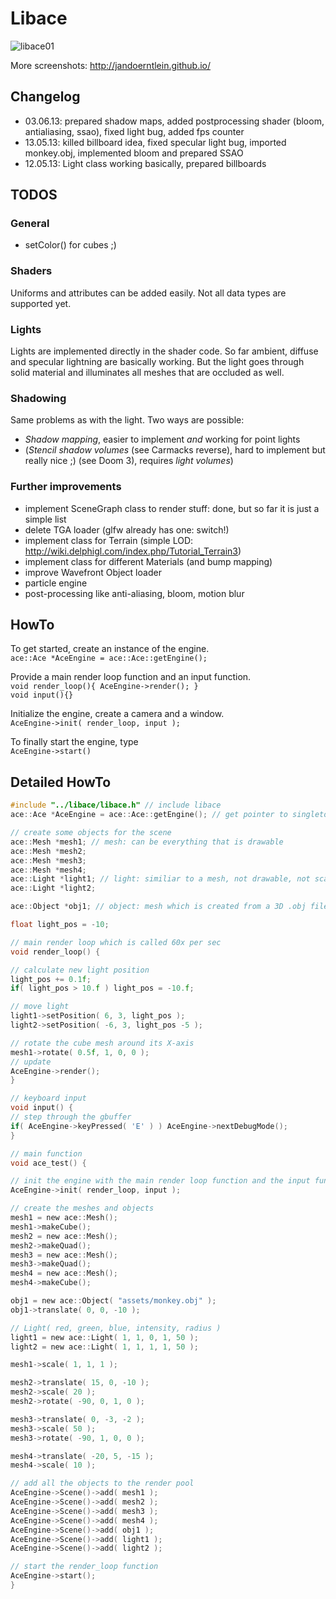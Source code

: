 Libace
======

![libace01](http://jandoerntlein.github.io/screenshots/screen2.png)

More screenshots: http://jandoerntlein.github.io/

Changelog
---------
- 03.06.13: prepared shadow maps, added postprocessing shader (bloom, antialiasing, ssao), fixed light bug, added fps counter
- 13.05.13: killed billboard idea, fixed specular light bug, imported monkey.obj, implemented bloom and prepared SSAO
- 12.05.13: Light class working basically, prepared billboards

TODOS
-----
### General
- setColor() for cubes ;)

### Shaders
Uniforms and attributes can be added easily. Not all data types are supported yet.

### Lights
Lights are implemented directly in the shader code. So far ambient, diffuse and specular lightning are basically
working. But the light goes through solid material and illuminates all meshes that are occluded as well.

### Shadowing
Same problems as with the light. Two ways are possible:
- *Shadow mapping*, easier to implement _and_ working for point lights 
- (*Stencil shadow volumes* (see Carmacks reverse), hard to implement but really nice ;) (see Doom 3), requires
*light volumes*)

### Further improvements
- implement SceneGraph class to render stuff: done, but so far it is just a simple list
- delete TGA loader (glfw already has one: switch!)
- implement class for Terrain (simple LOD: http://wiki.delphigl.com/index.php/Tutorial_Terrain3)
- implement class for different Materials (and bump mapping)
- improve Wavefront Object loader
- particle engine
- post-processing like anti-aliasing, bloom, motion blur


HowTo
-----
To get started, create an instance of the engine.    
`ace::Ace *AceEngine = ace::Ace::getEngine();`

Provide a main render loop function and an input function.    
`void render_loop(){ AceEngine->render(); }`   
`void input(){}`

Initialize the engine, create a camera and a window.   
`AceEngine->init( render_loop, input );`

To finally start the engine, type    
`AceEngine->start()`

Detailed HowTo
--------------
```c
#include "../libace/libace.h" // include libace
ace::Ace *AceEngine = ace::Ace::getEngine(); // get pointer to singleton engine

// create some objects for the scene
ace::Mesh *mesh1; // mesh: can be everything that is drawable
ace::Mesh *mesh2;
ace::Mesh *mesh3;
ace::Mesh *mesh4;
ace::Light *light1; // light: similiar to a mesh, not drawable, not scalable etc
ace::Light *light2;

ace::Object *obj1; // object: mesh which is created from a 3D .obj file

float light_pos = -10;

// main render loop which is called 60x per sec
void render_loop() {

// calculate new light position
light_pos += 0.1f;
if( light_pos > 10.f ) light_pos = -10.f;

// move light
light1->setPosition( 6, 3, light_pos );
light2->setPosition( -6, 3, light_pos -5 );

// rotate the cube mesh around its X-axis
mesh1->rotate( 0.5f, 1, 0, 0 );
// update
AceEngine->render();
}

// keyboard input
void input() {
// step through the gbuffer
if( AceEngine->keyPressed( 'E' ) ) AceEngine->nextDebugMode();
}

// main function
void ace_test() {

// init the engine with the main render loop function and the input function from above
AceEngine->init( render_loop, input );

// create the meshes and objects
mesh1 = new ace::Mesh();
mesh1->makeCube();
mesh2 = new ace::Mesh();
mesh2->makeQuad();
mesh3 = new ace::Mesh();
mesh3->makeQuad();
mesh4 = new ace::Mesh();
mesh4->makeCube();

obj1 = new ace::Object( "assets/monkey.obj" );
obj1->translate( 0, 0, -10 );

// Light( red, green, blue, intensity, radius )
light1 = new ace::Light( 1, 1, 0, 1, 50 );
light2 = new ace::Light( 1, 1, 1, 1, 50 );

mesh1->scale( 1, 1, 1 );

mesh2->translate( 15, 0, -10 );
mesh2->scale( 20 );
mesh2->rotate( -90, 0, 1, 0 );

mesh3->translate( 0, -3, -2 );
mesh3->scale( 50 );
mesh3->rotate( -90, 1, 0, 0 );

mesh4->translate( -20, 5, -15 );
mesh4->scale( 10 );

// add all the objects to the render pool
AceEngine->Scene()->add( mesh1 );
AceEngine->Scene()->add( mesh2 );
AceEngine->Scene()->add( mesh3 );
AceEngine->Scene()->add( mesh4 );
AceEngine->Scene()->add( obj1 );
AceEngine->Scene()->add( light1 );
AceEngine->Scene()->add( light2 );

// start the render_loop function
AceEngine->start();
}
```

